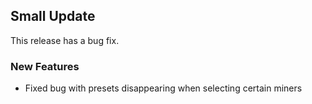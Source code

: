 ## Small Update

This release has a bug fix.

### New Features

-   Fixed bug with presets disappearing when selecting certain miners

